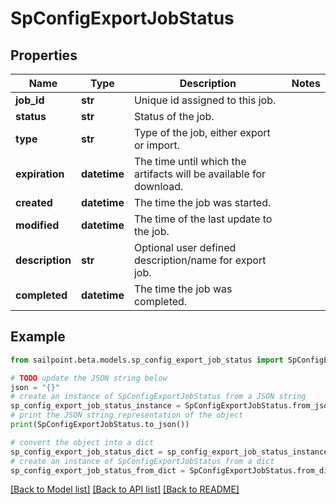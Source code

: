 # SpConfigExportJobStatus


## Properties

Name | Type | Description | Notes
------------ | ------------- | ------------- | -------------
**job_id** | **str** | Unique id assigned to this job. | 
**status** | **str** | Status of the job. | 
**type** | **str** | Type of the job, either export or import. | 
**expiration** | **datetime** | The time until which the artifacts will be available for download. | 
**created** | **datetime** | The time the job was started. | 
**modified** | **datetime** | The time of the last update to the job. | 
**description** | **str** | Optional user defined description/name for export job. | 
**completed** | **datetime** | The time the job was completed. | 

## Example

```python
from sailpoint.beta.models.sp_config_export_job_status import SpConfigExportJobStatus

# TODO update the JSON string below
json = "{}"
# create an instance of SpConfigExportJobStatus from a JSON string
sp_config_export_job_status_instance = SpConfigExportJobStatus.from_json(json)
# print the JSON string representation of the object
print(SpConfigExportJobStatus.to_json())

# convert the object into a dict
sp_config_export_job_status_dict = sp_config_export_job_status_instance.to_dict()
# create an instance of SpConfigExportJobStatus from a dict
sp_config_export_job_status_from_dict = SpConfigExportJobStatus.from_dict(sp_config_export_job_status_dict)
```
[[Back to Model list]](../README.md#documentation-for-models) [[Back to API list]](../README.md#documentation-for-api-endpoints) [[Back to README]](../README.md)


